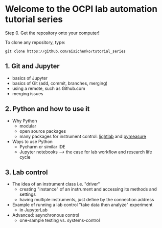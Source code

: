 # Welcome to the OCPI lab automation tutorial series

Step 0. Get the repository onto your computer!


To clone any repository, type:

```
git clone https://github.com/aisichenko/tutorial_series
```

## 1. Git and Jupyter

- basics of Jupyter
- basics of Git (add, commit, branches, merging)
- using a remote, such as Github.com
- merging issues

## 2. Python and how to use it

- Why Python
  - modular
  - open source packages
  - many packages for instrument control: [lightlab](https://github.com/lightwave-lab/lightlab) and [pymeasure](https://github.com/ralph-group/pymeasure)
- Ways to use Python
  - Pycharm or similar IDE
  - Jupyter notebooks --> the case for lab workflow and research life cycle

## 3. Lab control

- The idea of an instrument class i.e. "driver"
  - creating "instance" of an instrument and accessing its methods and settings
  - having multiple instruments, just define by the connection address
- Example of running a lab control "take data then analyze" experiment
  - in JupyterLab
- Advanced: asynchronous control
  - one-sample testing vs. systems-control
